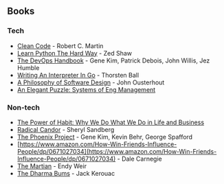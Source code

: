 ## Books

### Tech

- [Clean Code](https://drive.google.com/file/d/1FqZi79CPc6twRP7S9XCYkWxhhAVS7H7b/view?usp=sharing) - Robert C. Martin
- [Learn Python The Hard Way](https://drive.google.com/file/d/1hLJ5uiWOSFZNNlIb1NdZe7xfQIu3JRQr/view?usp=sharing) - Zed Shaw
- [The DevOps Handbook](https://www.amazon.com/DevOps-Handbook-World-Class-Reliability-Organizations/dp/1942788002) - Gene Kim, Patrick Debois, John Willis, Jez Humble
- [Writing An Interpreter In Go](https://interpreterbook.com/) - Thorsten Ball
- [A Philosophy of Software Design](https://www.amazon.com/Philosophy-Software-Design-John-Ousterhout/dp/1732102201) - John Ousterhout
- [An Elegant Puzzle: Systems of Eng Management](https://lethain.com/elegant-puzzle/)

### Non-tech

- [The Power of Habit: Why We Do What We Do in Life and Business](https://www.amazon.com/Power-Habit-What-Life-Business-ebook/dp/B0055PGUYU)
- [Radical Candor](https://www.radicalcandor.com/) - Sheryl Sandberg
- [The Phoenix Project](https://www.amazon.com/Phoenix-Project-DevOps-Helping-Business-ebook/dp/B078Y98RG8/) -  Gene Kim,  Kevin Behr, George Spafford
- [https://www.amazon.com/How-Win-Friends-Influence-People/dp/0671027034](https://www.amazon.com/How-Win-Friends-Influence-People/dp/0671027034) - Dale Carnegie
- [The Martian](https://www.amazon.com/Martian-Novel-Andy-Weir-ebook/dp/B00EMXBDMA) - Endy Weir
- [The Dharma Bums](https://en.wikipedia.org/wiki/The_Dharma_Bums) - Jack Kerouac